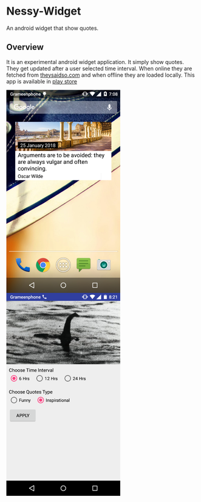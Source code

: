 # Nessy-Widget
An android widget that show quotes.

## Overview
It is an experimental android widget application. It simply show quotes. They get updated after a user selected time interval.
When online they are fetched from [theysaidso.com](https://theysaidso.com/api/.com) and when offline they are loaded locally. This app is available in [play store](https://play.google.com/store/apps/details?id=com.thyme.smalam119.nessy&hl=en)

<img src="https://github.com/smalam119/Nessy-Widget/blob/master/Screenshot_2018-01-25-19-08-19.png" align="left" width="300"/>
<img src="https://github.com/smalam119/Nessy-Widget/blob/master/Screenshot_2018-01-25-20-21-19.png" align="center" width="300"/>

